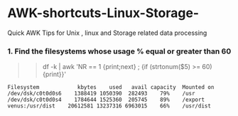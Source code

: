 # AWK-shortcuts-Linux-Storage-
Quick AWK Tips for Unix , linux and Storage related data processing


### 1. Find the filesystems whose usage % equal or greater than 60 
>> df -k | awk 'NR == 1 {print;next} ; {if (strtonum($5) >= 60) {print}}'

```
Filesystem            kbytes    used   avail capacity  Mounted on
/dev/dsk/c0t0d0s6    1388419 1050390  282493    79%    /usr
/dev/dsk/c0t0d0s4    1784644 1525360  205745    89%    /export
venus:/usr/dist    20612581 13237316 6963015    66%    /usr/dist
```

